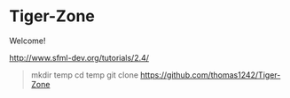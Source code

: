 # Tiger-Zone

Welcome!

http://www.sfml-dev.org/tutorials/2.4/

> mkdir temp
> cd temp
> git clone https://github.com/thomas1242/Tiger-Zone
